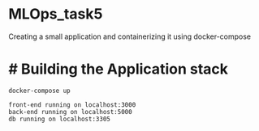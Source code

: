 # MLOps_task5

Creating a small application and containerizing it using docker-compose

# # Building the Application stack

    docker-compose up

    front-end running on localhost:3000
    back-end running on localhost:5000
    db running on localhost:3305
